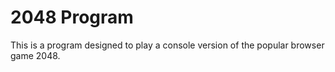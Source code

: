 # 2048 Program

This is a program designed to play a console version of the popular browser game 2048.
